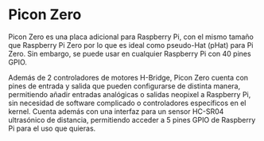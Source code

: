 <!--
---
name: Picon Zero
class: board
type: motor
formfactor: pHAT
manufacturer: 4tronix
description: A robot controller board for the Raspberry Pi
url: http://4tronix.co.uk/piconzero/
buy: http://4tronix.co.uk/store/index.php?rt=product/product&product_id=552
image: '4tronix-picon-zero.png'
pincount: 40
eeprom: no
power:
  '2':
ground:
  '6':
  '9':
  '14':
  '20':
  '25':
  '30':
  '34':
  '39':
pin:
  '3':
    mode: i2c
  '5':
    mode: i2c
  '38':
    name: Ultrasonic
    mode: input/output
i2c:
  '0x22':
    name: PiconZero
    device: ATMega328
-->
# Picon Zero

Picon Zero es una placa adicional para Raspberry Pi, con el mismo tamaño que Raspberry Pi Zero por lo que es ideal como pseudo-Hat (pHat) para Pi Zero. Sin embargo, se puede usar en cualquier Raspberry Pi con 40 pines GPIO.

Además de 2 controladores de motores H-Bridge, Picon Zero cuenta con pines de entrada y salida que pueden configurarse de distinta manera, permitiendo añadir entradas analógicas o salidas neopixel a Raspberry Pi, sin necesidad de software complicado o controladores específicos en el kernel. Cuenta además con una interfaz para un sensor HC-SR04 ultrasónico de distancia, permitiendo acceder a 5 pines GPIO de Raspberry Pi para el uso que quieras.
